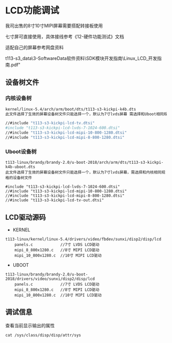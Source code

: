 # LCD功能调试



我司出售的8寸10寸MIPI屏幕需要搭配转接板使用

七寸屏可直接使用，具体接线参考《12-硬件功能测试》文档

适配自己的屏幕参考网盘资料

t113-s3_data\3-SoftwareData软件资料\SDK模块开发指南\Linux_LCD_开发指南.pdf"

## 设备树文件

### 内核设备树

```bash
kernel/linux-5.4/arch/arm/boot/dts/t113-s3-kickpi-k4b.dts
此文件选择了生效的屏幕设备树文件只能选择一个，默认为7寸lvds屏幕 需选择和Uboot相同规格的设备树文件

//#include "t113-s3-kickpi-lcd-tv.dtsi"
#include "t113-s3-kickpi-lcd-lvds-7-1024-600.dtsi"
//#include "t113-s3-kickpi-lcd-mipi-10-800-1280.dtsi"
//#include "t113-s3-kickpi-lcd-mipi-8-800-1280.dtsi"

```

### Uboot设备树

```shell
t113-linux/brandy/brandy-2.0/u-boot-2018/arch/arm/dts/t113-s3-kickpi-k4b-uboot.dts
此文件选择了生效的屏幕设备树文件只能选择一个，默认为7寸lvds屏幕，需选择和内核相同规格的设备树文件

#include "t113-s3-kickpi-lcd-lvds-7-1024-600.dtsi"
//#include "t113-s3-kickpi-lcd-mipi-10-800-1280.dtsi"
//#include "t113-s3-kickpi-lcd-mipi-8-800-1280.dtsi"
//#include "t113-s3-kickpi-lcd-tv-out.dtsi"

```

## LCD驱动源码

* KERNEL

```shell
t113-linux/kernel/linux-5.4/drivers/video/fbdev/sunxi/disp2/disp/lcd
	panels.c			//7寸 LVDS LCD驱动
	mipi_8_800x1280.c	//8寸 MIPI LCD驱动
	mipi_10_800x1280.c	//10寸 MIPI LCD驱动
```

* UBOOT

```shell
t113-linux/brandy/brandy-2.0/u-boot-2018/drivers/video/sunxi/disp2/disp/lcd
	panels.c			//7寸 LVDS LCD驱动
	mipi_8_800x1280.c	//8寸 MIPI LCD驱动
	mipi_10_800x1280.c	//10寸 MIPI LCD驱动
```



## 调试信息

查看当前显示输出的属性

```shell
cat /sys/class/disp/disp/attr/sys 
```
